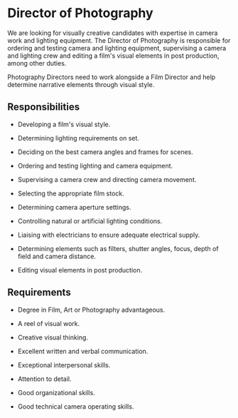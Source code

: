 # Director of Photography

We are looking for visually creative candidates with expertise in camera work and lighting equipment. The Director of Photography is responsible for ordering and testing camera and lighting equipment, supervising a camera and lighting crew and editing a film's visual elements in post production, among other duties.

Photography Directors need to work alongside a Film Director and help determine narrative elements through visual style.

## Responsibilities

* Developing a film's visual style.

* Determining lighting requirements on set.

* Deciding on the best camera angles and frames for scenes.

* Ordering and testing lighting and camera equipment.

* Supervising a camera crew and directing camera movement.

* Selecting the appropriate film stock.

* Determining camera aperture settings.

* Controlling natural or artificial lighting conditions.

* Liaising with electricians to ensure adequate electrical supply.

* Determining elements such as filters, shutter angles, focus, depth of field and camera distance.

* Editing visual elements in post production.

## Requirements

* Degree in Film, Art or Photography advantageous.

* A reel of visual work.

* Creative visual thinking.

* Excellent written and verbal communication.

* Exceptional interpersonal skills.

* Attention to detail.

* Good organizational skills.

* Good technical camera operating skills.

